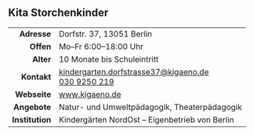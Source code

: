 ## Kita Storchenkinder

|||
-:|:-
**Adresse** | 		Dorfstr. 37, 13051 Berlin
**Offen** | 		  Mo–Fr 6:00–18:00 Uhr
**Alter** | 		  10 Monate bis Schuleintritt
**Kontakt** | 		[kindergarten.dorfstrasse37@kigaeno.de](mailto:kindergarten.dorfstrasse37@kigaeno.de)<br><a href="tel:+49309250219">030 9250 219</a>
**Webseite** | 		<a target="_blank" href="https://www.kigaeno.de">www.kigaeno.de</a>
**Angebote** | 		Natur- und Umweltpädagogik, Theaterpädagogik
**Institution** | Kindergärten NordOst – Eigenbetrieb von Berlin

<div id="gmap"></div>
<script>window.onload = showMap()</script>
